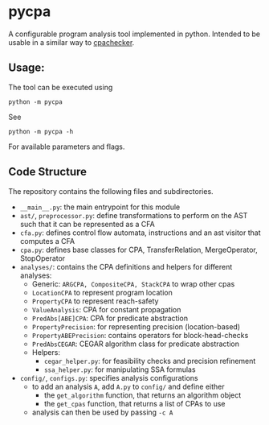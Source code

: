 # pycpa

A configurable program analysis tool implemented in python.
Intended to be usable in a similar way to [cpachecker](https://gitlab.com/sosy-lab/software/cpachecker).


## Usage:
The tool can be executed using
```
python -m pycpa
```
See
```
python -m pycpa -h
```
For available parameters and flags.


## Code Structure
The repository contains the following files and subdirectories.

- `__main__.py`: the main entrypoint for this module
- `ast/`, `preprocessor.py`: define transformations to perform on the AST such that it can be represented as a CFA
- `cfa.py`: defines control flow automata, instructions and an ast visitor that computes a CFA
- `cpa.py`: defines base classes for CPA, TransferRelation, MergeOperator, StopOperator
- `analyses/`: contains the CPA definitions and helpers for different analyses:
    - Generic: `ARGCPA, CompositeCPA, StackCPA` to wrap other cpas
    - `LocationCPA` to represent program location
    - `PropertyCPA` to represent reach-safety
    - `ValueAnalysis`: CPA for constant propagation
    - `PredAbs[ABE]CPA`: CPA for predicate abstraction
    - `PropertyPrecision`: for representing precision (location-based)
    - `PropertyABEPrecision`: contains operators for block-head-checks
    - `PredAbsCEGAR`: CEGAR algorithm class for predicate abstraction
    - Helpers: 
        - `cegar_helper.py`: for feasibility checks and precision refinement
        - `ssa_helper.py`: for manipulating SSA formulas
- `config/`, `configs.py`: specifies analysis configurations
    - to add an analysis `A`, add `A.py` to `config/` and define either
        - the `get_algorithm` function, that returns an algorithm object
        - the `get_cpas` function, that returns a list of CPAs to use
    - analysis can then be used by passing `-c A`
    
